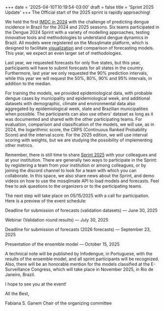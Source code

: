 +++
date = '2025-04-10T10:19:54-03:00'
draft = false
title = 'Sprint 2025 Update'
+++
The Official start of the 2025 sprint is rapidly approaching!

We held the first [IMDC in 2024](https://github.com/Mosqlimate-project/sprint-template/blob/main/scores/scores.md) with the challenge of predicting dengue incidence in Brazil for the 2024 and 2025 seasons. Six teams participated in the Dengue 2024 Sprint with a variety of modelling approaches, testing innovative tools and methodologies to understand dengue dynamics in Brazil. All models were registered on the Mosqlimate platform, which is designed to facilitate [visualization](https://api.mosqlimate.org/vis/dashboard/?dashboard=sprint) and comparison of forecasting models. This year, we expect an even larger set of methodologies.

Last year, we requested forecasts for only five states, but this year, participants will have to submit forecasts for all states in the country. Furthermore, last year we only requested the 90% prediction intervals, while this year we will request the 50%, 80%, 90% and 95% intervals, in addition to the median.

For training the models, we provided epidemiological data, with probable dengue cases by municipality and epidemiological week, and additional datasets with demographic, climate and environmental data also aggregated by epidemiological week, state and Brazilian municipalities when possible. The participants can also use others' dataset as long as it was documented and shared with the other participating teams. For evaluation, comparison and classification of the models, we will use, as in 2024, the logarithmic score, the CRPS (Continuous Ranked Probability Score) and the interval score. For the 2025 edition, we will use interval scoring with weights, but we are studying the possibility of implementing other metrics.

Remember, there is still time to share [Sprint 2025](http://sprint.mosqlimate.org/2025) with your colleagues and at your institution. There are generally two ways to participate in the Sprint: by registering a team from your institution or among colleagues, or by joining the discord channel to look for a team with which you can collaborate. In this space, we also share news about the Sprint, and demo videos on how to use the mosqlimate API to load models and forecasts. Feel free to ask questions to the organizers or to the participating teams.

The next step will take place on 05/15/2025 with a call for participation. Here is a preview of the event schedule:

Deadline for submission of forecasts (validation datasets) — June 30, 2025

Webinar (Validation round results) — July 30, 2025

Deadline for submission of forecasts (2026 forecasts) — September 23, 2025

Presentation of the ensemble model — October 15, 2025

A technical note will be published by Infodengue, in Portuguese, with the results of the ensemble model, and all sprint participants will be recognized. Also, there will be an honorable mention for the models classified at the E-Surveillance Congress, which will take place in November 2025, in Rio de Janeiro, Brazil.

I hope to see you at the event!

All the Best,

Fabiana S. Ganem
Chair of the organizing committee
